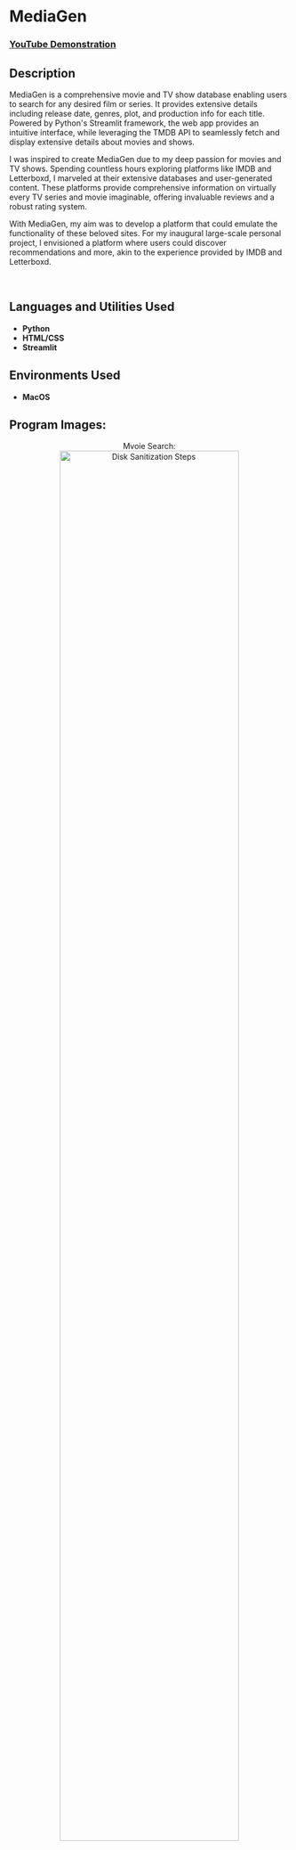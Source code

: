 <h1>MediaGen</h1>

 ### [YouTube Demonstration]([https://youtu.be/7eJexJVCqJo](https://youtu.be/FMkTxMuZli4))

<h2>Description</h2>
MediaGen is a comprehensive movie and TV show database enabling users to search for any desired film or series. It provides extensive details including release date, genres, plot, and production info for each title. Powered by Python's Streamlit framework, the web app provides an intuitive interface, while leveraging the TMDB API to seamlessly fetch and display extensive details about movies and shows.

I was inspired to create MediaGen due to my deep passion for movies and TV shows. Spending countless hours exploring platforms like IMDB and Letterboxd, I marveled at their extensive databases and user-generated content. These platforms provide comprehensive information on virtually every TV series and movie imaginable, offering invaluable reviews and a robust rating system.

With MediaGen, my aim was to develop a platform that could emulate the functionality of these beloved sites. For my inaugural large-scale personal project, I envisioned a platform where users could discover recommendations and more, akin to the experience provided by IMDB and Letterboxd.

<br />


<h2>Languages and Utilities Used</h2>

- <b>Python</b>
- <b>HTML/CSS</b> 
- <b>Streamlit</b>

<h2>Environments Used </h2>

- <b>MacOS</b> 

<h2>Program Images:</h2>

<p align="center">
Mvoie Search: <br/>
<img src="https://i.imgur.com/62TgaWL.png)" height="80%" width="80%" alt="Disk Sanitization Steps"/>
<br />
<br />
Select the disk:  <br/>
<img src="https://i.imgur.com/tcTyMUE.png" height="80%" width="80%" alt="Disk Sanitization Steps"/>
<br />
<br />
Enter the number of passes: <br/>
<img src="https://i.imgur.com/nCIbXbg.png" height="80%" width="80%" alt="Disk Sanitization Steps"/>
<br />
<br />
Confirm your selection:  <br/>
<img src="https://i.imgur.com/cdFHBiU.png" height="80%" width="80%" alt="Disk Sanitization Steps"/>
<br />
<br />
Wait for process to complete (may take some time):  <br/>
<img src="https://i.imgur.com/JL945Ga.png" height="80%" width="80%" alt="Disk Sanitization Steps"/>
<br />
<br />
Sanitization complete:  <br/>
<img src="https://i.imgur.com/K71yaM2.png" height="80%" width="80%" alt="Disk Sanitization Steps"/>
<br />
<br />
Observe the wiped disk:  <br/>
<img src="https://i.imgur.com/AeZkvFQ.png" height="80%" width="80%" alt="Disk Sanitization Steps"/>
</p>

<!--
 ```diff
- text in red
+ text in green
! text in orange
# text in gray
@@ text in purple (and bold)@@
```
--!>
